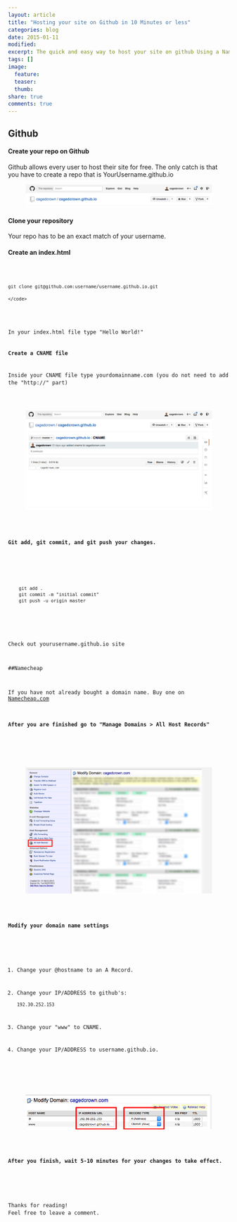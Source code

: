 ```yaml
---
layout: article
title: "Hosting your site on Github in 10 Minutes or less"
categories: blog
date: 2015-01-11
modified:
excerpt: The quick and easy way to host your site on github Using a NameCheap domain name in 10 Minutes or less.
tags: []
image:
  feature: 
  teaser: 
  thumb:
share: true
comments: true
---
```


## Github
<h4>Create your repo on Github</h4>

Github allows every user to host their site for free. The only catch is that you have to create a repo that is YourUsername.github.io

<figure>
    <img src="../../images/github_io.png"></a>
</figure>

<h4>Clone your repository</h4>

Your repo has to be an exact match of your username.

<h4>Create an index.html</h4>
<pre>
    <code>

    git clone git@github.com:username/username.github.io.git

    </code>
</pre>
In your index.html file type "Hello World!"

<h4>Create a CNAME file</h4>
Inside your CNAME file type yourdomainname.com (you do not need to add the "http://" part)

<figure>
    <img src="../../images/cname.png"></a>
</figure>

<h4>Git add, git commit, and git push your changes.</h4>

<pre>
    <code>

    git add .
    git commit -m "initial commit"
    git push -u origin master

    </code>
</pre>
Check out yourusername.github.io site

##Namecheap

If you have not already bought a domain name. Buy one on <a href="https://namecheap.com">Namecheap.com</a>

<h4>After you are finished go to "Manage Domains > All Host Records"</h4>

<figure>
    <img src="../../images/all_host_records.png"></a>
</figure>

<h4>Modify your domain name settings</h4>

1. Change your @hostname to an A Record. 

2. Change your IP/ADDRESS to github's: <pre><code>192.30.252.153</code></pre>

3. Change your "www" to CNAME. 

4. Change your IP/ADDRESS to username.github.io.

<figure>
    <img src="../../images/manage_domain.png"></a>
</figure>

<h4>After you finish, wait 5-10 minutes for your changes to take effect.</h4>

<br>
Thanks for reading! 
Feel free to leave a comment.
